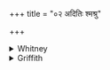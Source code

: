 +++
title = "०२ अदितिः श्मश्रु"

+++

<details><summary>Whitney</summary>

### Translation
2. Let Aditi shave the beard; let the waters wet \[it\] with splendor;  
let Prajāpati nurse (*cikits*) \[it\], in order to length of life, to  
sight.

### Notes
Ppp's version of **c, d** is *dhārayatu prajāpatiḥ punaḥ-punaḥ  
suvaptave*. AGS. (i. 17. 7) has **a, b**, reading *keśān* for *śmaśru*,  
and *varcase* for *-sā*; PGS. (ii. 1. 6) has *adite keśān vapa*,  
parallel to our **a**.
</details>

<details><summary>Griffith</summary>

Let Aditi shave the beard, and let the Waters bathe it with their strength: Prajapati restore his health for sight and days of lengthened life!
</details>

